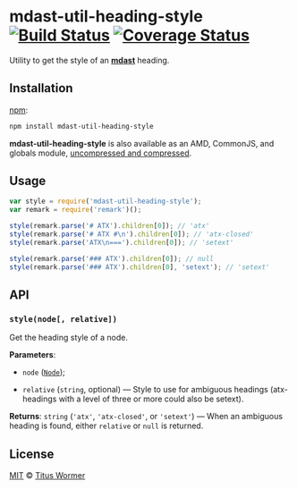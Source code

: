 # mdast-util-heading-style [![Build Status][travis-badge]][travis] [![Coverage Status][coverage-badge]][coverage]

Utility to get the style of an [**mdast**][mdast] heading.

## Installation

[npm][npm-install]:

```bash
npm install mdast-util-heading-style
```

**mdast-util-heading-style** is also available as an AMD, CommonJS, and
globals module, [uncompressed and compressed][releases].

## Usage

```js
var style = require('mdast-util-heading-style');
var remark = require('remark')();

style(remark.parse('# ATX').children[0]); // 'atx'
style(remark.parse('# ATX #\n').children[0]); // 'atx-closed'
style(remark.parse('ATX\n===').children[0]); // 'setext'

style(remark.parse('### ATX').children[0]); // null
style(remark.parse('### ATX').children[0], 'setext'); // 'setext'
```

## API

### `style(node[, relative])`

Get the heading style of a node.

**Parameters**:

*   `node` ([`Node`][mdast-node]);

*   `relative` (`string`, optional) — Style to use for ambiguous headings
    (atx-headings with a level of three or more could also be setext).

**Returns**: `string` (`'atx'`, `'atx-closed'`, or `'setext'`)
— When an ambiguous heading is found, either `relative` or `null` is
returned.

## License

[MIT][license] © [Titus Wormer][home]

<!-- Definitions -->

[travis-badge]: https://img.shields.io/travis/wooorm/mdast-util-heading-style.svg

[travis]: https://travis-ci.org/wooorm/mdast-util-heading-style

[coverage-badge]: https://img.shields.io/codecov/c/github/wooorm/mdast-util-heading-style.svg

[coverage]: https://codecov.io/github/wooorm/mdast-util-heading-style

[mdast]: https://github.com/wooorm/mdast

[mdast-node]: https://github.com/wooorm/mdast#node

[npm-install]: https://docs.npmjs.com/cli/install

[releases]: https://github.com/wooorm/mdast-util-heading-style/releases

[license]: LICENSE

[home]: http://wooorm.com

